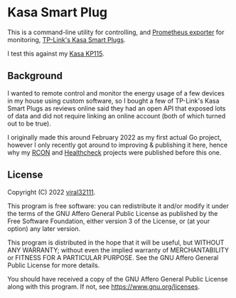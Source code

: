 # Kasa Smart Plug

This is a command-line utility for controlling, and [Prometheus exporter](https://prometheus.io/docs/instrumenting/exporters/) for monitoring, [TP-Link's Kasa Smart Plugs](https://tp-link.com/uk/smarthome).

I test this against my [Kasa KP115](https://www.tp-link.com/uk/home-networking/smart-plug/kp115/).

## Background

I wanted to remote control and monitor the energy usage of a few devices in my house using custom software, so I bought a few of TP-Link's Kasa Smart Plugs as reviews online said they had an open API that exposed lots of data and did not require linking an online account (both of which turned out to be true).

I originally made this around February 2022 as my first actual Go project, however I only recently got around to improving & publishing it here, hence why my [RCON](https://github.com/viral32111/rcon) and [Healthcheck](https://github.com/viral32111/healthcheck) projects were published before this one.

## License

Copyright (C) 2022 [viral32111](https://viral32111.com).

This program is free software: you can redistribute it and/or modify
it under the terms of the GNU Affero General Public License as
published by the Free Software Foundation, either version 3 of the
License, or (at your option) any later version.

This program is distributed in the hope that it will be useful,
but WITHOUT ANY WARRANTY; without even the implied warranty of
MERCHANTABILITY or FITNESS FOR A PARTICULAR PURPOSE. See the
GNU Affero General Public License for more details.

You should have received a copy of the GNU Affero General Public License
along with this program. If not, see https://www.gnu.org/licenses.
